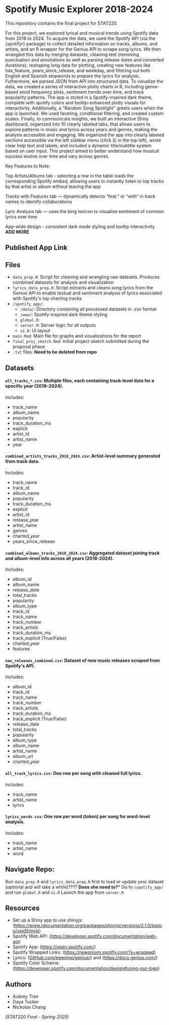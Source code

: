 # Spotify Music Explorer 2018-2024
This repository contains the final project for STAT220.

For this project, we explored lyrical and musical trends using Spotify data from 2018 to 2024. To acquire the data, we used the Spotify API (via the {spotifyr} package) to collect detailed information on tracks, albums, and artists, and an R wrapper for the Genius API to scrape song lyrics. We then wrangled this data by merging datasets, cleaning text (removing punctuation and annotations as well as parsing release dates and converted durations), reshaping long data for plotting, creating new features like has_feature, years_since_release, and weekday, and filtering out both English and Spanish stopwords to prepare the lyrics for analysis. Futhermore, we parsed JSON from API into structured data. To visualize the data, we created a series of interactive plotly charts in R, including genre-based word frequency plots, sentiment trends over time, and track popularity patterns. The app is styled in a Spotify-inspired dark theme, complete with spotify colors and tooltip-enhanced plotly visuals for interactivity. Additionally, a "Random Song Spotlight" greets users when the app is launched. We used faceting, conditional filtering, and created custom scales. Finally, to communicate insights, we built an interactive Shiny dashboard, organized into 10 clearly labeled tabs, that allows users to explore patterns in music and lyrics across years and genres, making the analysis accessible and engaging. We organized the app into clearly labeled sections accessible via the left sidebar menu (click ☰ in the top left), wrote clear help text and labels, and included a dynamic title/subtitle system based on user input. This project aimed to better understand how musical success evolve over time and vary across genres.

Key Features to Note:

Top Artists/Albums tab - selecting a row in the table loads the corresponding Spotify embed, allowing users to instantly listen to top tracks by that artist or album without leaving the app

Tracks with Features tab — dynamically detects “feat.” or “with” in track names to identify collaborations

Lyric Analysis tab — uses the bing lexicon to visualize sentiment of common lyrics over time

App-wide design - consistent dark mode styling and tooltip interactivity
**ADD MORE**

## Published App Link

## Files
- `data_prep.R`: Script for cleaning and wrangling raw datasets. Produces combined datasets for analysis and visualization
- `lyrics_data_prep.R`: Script extracts and cleans song lyrics from the Genius API to enable textual and sentiment analysis of lyrics associated with Spotify's top charting tracks
- `/spotify_app/`:
  - `/data/`: Directory containing all processed datasets in .csv format
  - `/www/`: Spotify-inspired dark theme styling
  - `global.R`: 
  - `server.R`: Server logic for all outputs
  - `ui.R`: UI layout
- `main.Rmd`: Main file for graphs and visualizations for the report
- `final_proj_sketch.Rmd`: Initial project sketch submitted during the proposal phase
- `.txt` files: **Need to be deleted from repo**

## Datasets
#### `all_tracks_*.csv`: Multiple files, each containing track-level data for a specific year (2018–2024).
Includes:
- track_name
- album_name
- popularity
- track_duration_ms
- explicit
- artist_id
- artist_name
- year

#### `combined_artists_tracks_2018_2024.csv`: Artist-level summary generated from track data.
Includes:
- track_name
- track_id
- album_name
- popularity
- track_duration_ms
- explicit
- artist_id
- release_year
- artist_name
- genres
- charted_year
- years_since_release

#### `combined_albums_tracks_2018_2024.csv`: Aggregated dataset joining track and album-level info across all years (2018-2024).
Includes:
- album_id
- album_name
- release_date
- total_tracks
- popularity
- album_type
- track_id
- track_name
- track_number
- track_artists
- track_duration_ms
- track_explicit (True/False)
- charted_year
- features

#### `new_releases_combined.csv`: Dataset of new music releases scraped from Spotify's API.
Includes:
- album_id
- track_id
- track_name
- track_number
- track_artists
- track_duration_ms
- track_explicit (True/False)
- release_date
- total_tracks
- popularity
- album_type
- album_name
- artist_name
- album_url
- charted_year

#### `all_track_lyrics.csv`: One row per song with cleaned full lyrics.
Includes:
- track_name
- artist_name
- lyrics

#### `lyrics_words.csv`: One row per word (token) per song for word-level analysis.
Includes:
- track_name
- artist_name
- word

## Navigate Repo:
Run `data_prep.R` and `lyrics_data_prep.R` first to load or update your dataset (optional and will take a while)???? **Does she need to?***
Go to `/spotify_app/` and run `global.R` and `ui.R`
Launch the app from `server.R`

## Resources
- Set up a Shiny app to use shinyjs: (https://www.rdocumentation.org/packages/shinyjs/versions/2.1.0/topics/useShinyjs)
- Spotify Web API: (https://developer.spotify.com/documentation/web-api)
- Spotify App: (https://open.spotify.com/)
- Spotify Wrapped Links: (https://newsroom.spotify.com/?s=wrapped)
- Lyrics: ([GitHub.com/ewenme/geniusr](https://github.com/ewenme/geniusr)) and (https://docs.genius.com/)
- Spotify Color Scheme: (https://developer.spotify.com/documentation/design#using-our-logo)

## Authors
- Aubrey Tran
- Daya Tucker
- Nicholas Chang
  
*(STAT220 Final - Spring 2025)*
